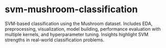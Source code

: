 # svm-mushroom-classification
SVM-based classification using the Mushroom dataset. Includes EDA, preprocessing, visualization, model building, performance evaluation with multiple kernels, and hyperparameter tuning. Insights highlight SVM strengths in real-world classification problems.
